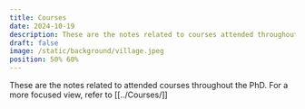 ```yaml
---
title: Courses
date: 2024-10-19
description: These are the notes related to courses attended throughout the PhD
draft: false
image: /static/background/village.jpeg
position: 50% 60%
---
```


These are the notes related to attended courses throughout the PhD.
For a more focused view, refer to [[../Courses/]]
